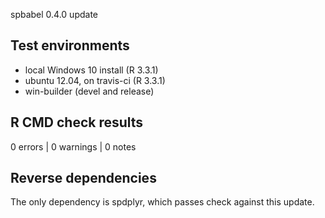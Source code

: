 spbabel 0.4.0 update

## Test environments
* local Windows 10 install (R 3.3.1)
* ubuntu 12.04, on travis-ci (R 3.3.1)
* win-builder (devel and release)

## R CMD check results

0 errors | 0 warnings | 0 notes

## Reverse dependencies

The only dependency is spdplyr, which passes check against this update. 


